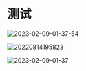 # 测试

![2023-02-09-01-37-54](https://github.lckp.top/LuckyPuppy514/blog/main/测试/图片/2023-02-09-01-37-54.png)

![20220814195823](https://github.lckp.top/LuckyPuppy514/blog/main/测试/图片/20220814195823.png)

![2023-02-09-01-37](https://github.lckp.top/LuckyPuppy514/blog/main/测试/图片/2023-02-09-01-37.png)

